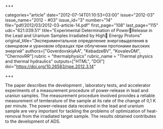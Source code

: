+++

categories="article"
date="2012-07-14T01:10:53+03:00"
issue="2012-03"
issue_name="2012 - #03"
issue_id="3"
number="14"
file="pdf/2012/03/2012-03-article-14.pdf"
first_page="108"
last_page="115"
udc="621.039.51"
title="Experimental Determination of PowerRelease in the Lead and Uranium Samples Irradiated by High Energy Protons"
original_title="Экспериментальное определение энерговыделения в свинцовом и урановом образцах при облучении протонами высоких энергий"
authors=["GoverdovskiyAA", "KebadzeBV", "KovalevDM", "ChernovRR"]
rubric = "thermalphysics"
rubric_name = "Thermal physics and thermal hydraulics"
outputs=["HTML", "DOI"]
doi="https://doi.org/10.26583/npe.2012.3.14"

+++

The paper describes the development , laboratory tests, and accelerator experiments of a measurement procedure of power-release in lead and uraniun samples. The measurement procedure involved provides a reliable measurement of temterature of the sample at its rate of the change of 0,1 K per minute. The power-release data received in the lead and uranium sample are very important for tackling the problems of optimization of heat-removal from the irradiated target sample. The results obtained contributes to the development of ADS.